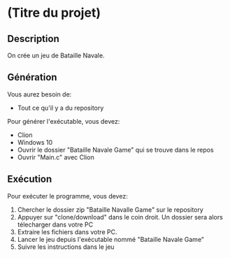 # (Titre du projet)

## Description

On crée un jeu de Bataille Navale.

## Génération

Vous aurez besoin de:

- Tout ce qu'il y a du repository

Pour générer l'exécutable, vous devez:

- Clion
- Windows 10
- Ouvrir le dossier "Bataille Navale Game" qui se trouve dans le repos
- Ouvrir "Main.c" avec Clion


## Exécution
Pour exécuter le programme, vous devez:

1. Chercher le dossier zip "Bataille Navalle Game" sur le repository
1. Appuyer sur "clone/download" dans le coin droit. Un dossier sera alors télecharger dans votre PC
1. Extraire les fichiers dans votre PC.
1. Lancer le jeu depuis l'exécutable nommé "Bataille Navale Game"<br/>
1. Suivre les instructions dans le jeu


